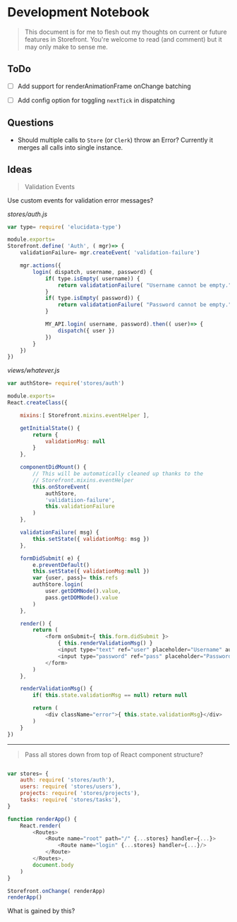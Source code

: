 # Development Notebook

> This document is for me to flesh out my thoughts on current or future features in Storefront. You're welcome to read (and comment) but it may only make to sense me.


## ToDo

- [ ] Add support for renderAnimationFrame onChange batching
- [ ] Add config option for toggling `nextTick` in dispatching


## Questions

- Should multiple calls to `Store` (or `Clerk`) throw an Error? Currently it merges all calls into single instance.

## Ideas

> Validation Events

Use custom events for validation error messages?

_stores/auth.js_

```javascript
var type= require( 'elucidata-type')

module.exports=
Storefront.define( 'Auth', ( mgr)=> {
    validationFailure= mgr.createEvent( 'validation-failure')

    mgr.actions({
        login( dispatch, username, password) {
            if( type.isEmpty( username)) {
                return validatationFailure( "Username cannot be empty.")
            }
            if( type.isEmpty( password)) {
                return validatationFailure( "Password cannot be empty.")
            }

            MY_API.login( username, password).then(( user)=> {
                dispatch({ user })
            })
        }
    })
})
```

_views/whatever.js_

```javascript
var authStore= require('stores/auth')

module.exports=
React.createClass({

    mixins:[ Storefront.mixins.eventHelper ],

    getInitialState() {
        return {
            validationMsg: null
        }
    },

    componentDidMount() {
        // This will be automatically cleaned up thanks to the
        // Storefront.mixins.eventHelper
        this.onStoreEvent(
            authStore,
            'validatiion-failure',
            this.validationFailure
        )
    },

    validationFailure( msg) {
        this.setState({ validationMsg: msg })
    },

    formDidSubmit( e) {
        e.preventDefault()
        this.setState({ validationMsg:null })
        var {user, pass}= this.refs
        authStore.login(
            user.getDOMNode().value,
            pass.getDOMNode().value
        )
    },

    render() {
        return (
            <form onSubmit={ this.form.didSubmit }>
                { this.renderValidationMsg() }
                <input type="text" ref="user" placeholder="Username" autoFocus/>
                <input type="password" ref="pass" placeholder="Password" />
            </form>
        )
    },

    renderValidationMsg() {
        if( this.state.validationMsg == null) return null

        return (
            <div className="error">{ this.state.validationMsg}</div>
        )
    }
})
```

---

> Pass all stores down from top of React component structure?


```javascript

var stores= {
    auth: require( 'stores/auth'),
    users: require( 'stores/users'),
    projects: require( 'stores/projects'),
    tasks: require( 'stores/tasks'),
}

function renderApp() {
    React.render(
        <Routes>
            <Route name="root" path="/" {...stores} handler={...}>
                <Route name="login" {...stores} handler={...}/>
            </Route>
        </Routes>,
        document.body
    )
}

Storefront.onChange( renderApp)
renderApp()
```

What is gained by this?
